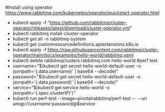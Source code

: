 #Install using operator https://www.rabbitmq.com/kubernetes/operator/quickstart-operator.html
 * kubectl apply -f "https://github.com/rabbitmq/cluster-operator/releases/latest/download/cluster-operator.yml"
 * kubectl rabbitmq install-cluster-operator
 * kubectl get all -n rabbitmq-system
 * kubectl get customresourcedefinitions.apiextensions.k8s.io
 * kubectl apply -f https://raw.githubusercontent.com/rabbitmq/cluster-operator/main/docs/examples/hello-world/rabbitmq.yaml
 * kubectl delete rabbitmqclusters.rabbitmq.com hello-world
#perf test
 * username="$(kubectl get secret hello-world-default-user -o jsonpath='{.data.username}' | base64 --decode)"
 * password="$(kubectl get secret hello-world-default-user -o jsonpath='{.data.password}' | base64 --decode)"
 * service="$(kubectl get service hello-world -o jsonpath='{.spec.clusterIP}')"
 * kubectl run perf-test --image=pivotalrabbitmq/perf-test -- --uri amqp://$username:$password@$service

